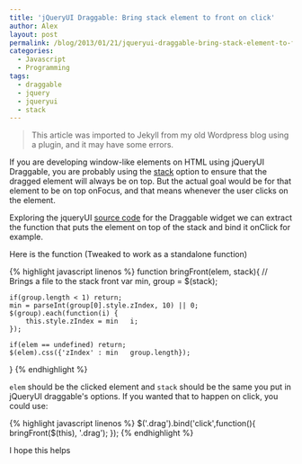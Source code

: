 ```yaml
---
title: 'jQueryUI Draggable: Bring stack element to front on click'
author: Alex
layout: post
permalink: /blog/2013/01/21/jqueryui-draggable-bring-stack-element-to-front-on-click/
categories:
  - Javascript
  - Programming
tags:
  - draggable
  - jquery
  - jqueryui
  - stack
--- 
```


> This article was imported to Jekyll from my old Wordpress blog using a plugin, and it may have some errors.

If you are developing window-like elements on HTML using jQueryUI Draggable, you are probably using the [stack][1] option to ensure that the dragged element will always be on top. But the actual goal would be for that element to be on top onFocus, and that means whenever the user clicks on the element.

 [1]: http://api.jqueryui.com/draggable/#option-stack

Exploring the jqueryUI [source code][2] for the Draggable widget we can extract the function that puts the element on top of the stack and bind it onClick for example.

 [2]: https://github.com/jquery/jquery-ui/blob/master/ui/jquery.ui.draggable.js

Here is the function (Tweaked to work as a standalone function)

{% highlight javascript linenos %}
function bringFront(elem, stack){
	// Brings a file to the stack front
	var min, group = $(stack);
	
	if(group.length < 1) return;
	min = parseInt(group[0].style.zIndex, 10) || 0;
	$(group).each(function(i) {
		this.style.zIndex = min   i;
	});
	
	if(elem == undefined) return;
	$(elem).css({'zIndex' : min   group.length});
}
{% endhighlight %}

`elem` should be the clicked element and `stack` should be the same you put in jQueryUI draggable's options. If you wanted that to happen on click, you could use:

{% highlight javascript linenos %}
$('.drag').bind('click',function(){ bringFront($(this), '.drag'); });
{% endhighlight %}

I hope this helps